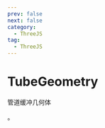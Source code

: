 ```yaml
---
prev: false
next: false
category:
  - ThreeJS
tag:
  - ThreeJS
---
```


# TubeGeometry

管道缓冲几何体

<!-- more -->。
